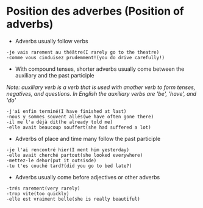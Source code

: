 # Position des adverbes (Position of adverbs)

- Adverbs usually follow verbs
```
-je vais rarement au théâtre(I rarely go to the theatre)
-comme vous cinduisez prudemment!(you do drive carefully!)
```

- With compound tenses, shorter adverbs usually come between the auxiliary and the past participle

*Note: auxiliary verb is a verb that is used with another verb to form tenses, negatives, and questions. In English the auxiliary verbs are 'be', 'have', and 'do'*
```
-j'ai enfin terminé(I have finished at last)
-nous y sommes souvent allés(we have often gone there)
-il me l'a déjà dit(he already told me)
-elle avait beaucoup souffert(she had suffered a lot)
```

- Adverbs of place and time many follow the past participle
```
-je l'ai rencontré hier(I ment him yesterday)
-elle avait cherché partout(she looked everywhere)
-mettez-le dehor(put it outsisde)
-tu t'es couché tard?(did you go to bed late?)
```
- Adverbs usually come before adjectives or other adverbs

```
-trés rarement(very rarely)
-trop vite(too quickly)
-elle est vraiment belle(she is really beautiful)
```
